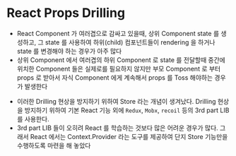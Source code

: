 # React Props Drilling

- React Component 가 여러겹으로 감싸고 있을때, 상위 Component state 를 생성하고, 그 state 를 사용하여 하위(child) 컴포넌트들이 rendering 을 하거나 state 를 변경해야 하는 경우가 아주 많다
- 상위 Component 에서 여러겹의 하위 Component 로 state 를 전달할때 중간에 위치한 Component 들은 실제로를 필요하지 않지만 부모 Component 로 부터 props 로 받아서 자식 Component 에게 계속해서 props 를 Toss 해야하는 경우가 발생한다

* 이러한 Drilling 현상을 방지하기 위하여 Store 라는 개념이 생겨났다. Drilling 현상을 방지하기 위하여 기본 React 기능 외에 `Redux`, `Mobx`, `recoil` 등의 3rd part LIB 를 사용한다.
* 3rd part LIB 들이 오히려 React 를 학습하는 것보다 많은 어려운 경우가 많다. 그래서 React 에서는 Context.Provider 라는 도구를 제공하여 단지 Store 기능만을 수행하도록 마련을 해 놓았다
